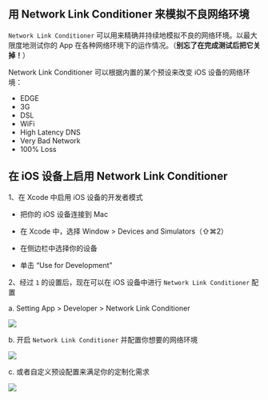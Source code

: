 ## 用 Network Link Conditioner 来模拟不良网络环境

`Network Link Conditioner` 可以用来精确并持续地模拟不良的网络环境。以最大限度地测试你的 App 在各种网络环境下的运作情况。（**别忘了在完成测试后把它关掉！**）

Network Link Conditioner 可以根据内置的某个预设来改变 iOS 设备的网络环境：

* EDGE
* 3G
* DSL
* WiFi
* High Latency DNS
* Very Bad Network
* 100% Loss


## 在 iOS 设备上启用 Network Link Conditioner

1、在 Xcode 中启用 iOS 设备的开发者模式

* 把你的 iOS 设备连接到 Mac

* 在 Xcode 中，选择 Window > Devices and Simulators（⇧⌘2）

* 在侧边栏中选择你的设备

* 单击 “Use for Development”



2、经过 `1` 的设置后，现在可以在 iOS 设备中进行 `Network Link Conditioner` 配置


a. Setting App > Developer > Network Link Conditioner


![](setting_developer.jpg)


b. 开启 `Network Link Conditioner` 并配置你想要的网络环境

![](conditioner_status.jpg)


c. 或者自定义预设配置来满足你的定制化需求

![](profile.jpg)